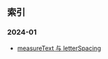 ## 索引

### 2024-01
- [measureText 与 letterSpacing](https://github.com/z1fu/z1fu/tree/main/blogs/measureText)